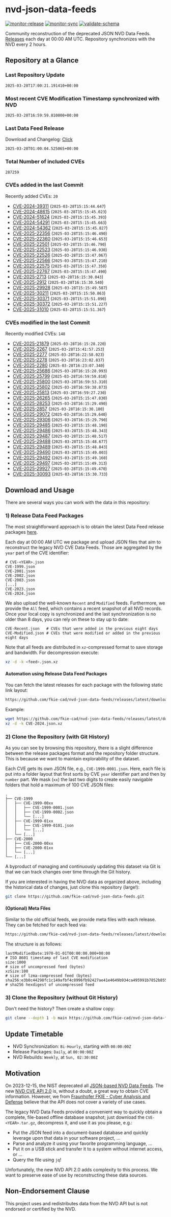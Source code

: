 # nvd-json-data-feeds

[![monitor-release](https://github.com/fkie-cad/nvd-json-data-feeds/actions/workflows/monitor_release.yml/badge.svg)](https://github.com/fkie-cad/nvd-json-data-feeds/actions/workflows/monitor_release.yml)
[![monitor-sync](https://github.com/fkie-cad/nvd-json-data-feeds/actions/workflows/monitor_sync.yml/badge.svg)](https://github.com/fkie-cad/nvd-json-data-feeds/actions/workflows/monitor_sync.yml)
[![validate-schema](https://github.com/fkie-cad/nvd-json-data-feeds/actions/workflows/validate_schema.yml/badge.svg)](https://github.com/fkie-cad/nvd-json-data-feeds/actions/workflows/validate_schema.yml)

Community reconstruction of the deprecated JSON NVD Data Feeds.
[Releases](https://github.com/fkie-cad/nvd-json-data-feeds/releases/latest) each day at 00:00 AM UTC.
Repository synchronizes with the NVD every 2 hours.

## Repository at a Glance

### Last Repository Update

```plain
2025-03-28T17:00:21.191410+00:00
```

### Most recent CVE Modification Timestamp synchronized with NVD

```plain
2025-03-28T16:59:59.810000+00:00
```

### Last Data Feed Release

Download and Changelog: [Click](https://github.com/fkie-cad/nvd-json-data-feeds/releases/latest)

```plain
2025-03-28T01:00:04.525065+00:00
```

### Total Number of included CVEs

```plain
287259
```

### CVEs added in the last Commit

Recently added CVEs: `20`

- [CVE-2024-39311](CVE-2024/CVE-2024-393xx/CVE-2024-39311.json) (`2025-03-28T15:15:44.647`)
- [CVE-2024-48615](CVE-2024/CVE-2024-486xx/CVE-2024-48615.json) (`2025-03-28T15:15:45.023`)
- [CVE-2024-51624](CVE-2024/CVE-2024-516xx/CVE-2024-51624.json) (`2025-03-28T15:15:45.393`)
- [CVE-2024-54291](CVE-2024/CVE-2024-542xx/CVE-2024-54291.json) (`2025-03-28T15:15:45.663`)
- [CVE-2024-54362](CVE-2024/CVE-2024-543xx/CVE-2024-54362.json) (`2025-03-28T15:15:45.827`)
- [CVE-2025-22356](CVE-2025/CVE-2025-223xx/CVE-2025-22356.json) (`2025-03-28T15:15:46.490`)
- [CVE-2025-22360](CVE-2025/CVE-2025-223xx/CVE-2025-22360.json) (`2025-03-28T15:15:46.653`)
- [CVE-2025-22501](CVE-2025/CVE-2025-225xx/CVE-2025-22501.json) (`2025-03-28T15:15:46.790`)
- [CVE-2025-22523](CVE-2025/CVE-2025-225xx/CVE-2025-22523.json) (`2025-03-28T15:15:46.930`)
- [CVE-2025-22526](CVE-2025/CVE-2025-225xx/CVE-2025-22526.json) (`2025-03-28T15:15:47.067`)
- [CVE-2025-22566](CVE-2025/CVE-2025-225xx/CVE-2025-22566.json) (`2025-03-28T15:15:47.210`)
- [CVE-2025-22575](CVE-2025/CVE-2025-225xx/CVE-2025-22575.json) (`2025-03-28T15:15:47.350`)
- [CVE-2025-22767](CVE-2025/CVE-2025-227xx/CVE-2025-22767.json) (`2025-03-28T15:15:47.490`)
- [CVE-2025-2713](CVE-2025/CVE-2025-27xx/CVE-2025-2713.json) (`2025-03-28T16:15:30.043`)
- [CVE-2025-2912](CVE-2025/CVE-2025-29xx/CVE-2025-2912.json) (`2025-03-28T16:15:30.540`)
- [CVE-2025-29928](CVE-2025/CVE-2025-299xx/CVE-2025-29928.json) (`2025-03-28T15:15:49.587`)
- [CVE-2025-30211](CVE-2025/CVE-2025-302xx/CVE-2025-30211.json) (`2025-03-28T15:15:50.863`)
- [CVE-2025-30371](CVE-2025/CVE-2025-303xx/CVE-2025-30371.json) (`2025-03-28T15:15:51.090`)
- [CVE-2025-30372](CVE-2025/CVE-2025-303xx/CVE-2025-30372.json) (`2025-03-28T15:15:51.227`)
- [CVE-2025-31010](CVE-2025/CVE-2025-310xx/CVE-2025-31010.json) (`2025-03-28T15:15:51.367`)


### CVEs modified in the last Commit

Recently modified CVEs: `148`

- [CVE-2025-21879](CVE-2025/CVE-2025-218xx/CVE-2025-21879.json) (`2025-03-28T16:15:28.220`)
- [CVE-2025-2267](CVE-2025/CVE-2025-22xx/CVE-2025-2267.json) (`2025-03-28T15:41:57.253`)
- [CVE-2025-2277](CVE-2025/CVE-2025-22xx/CVE-2025-2277.json) (`2025-03-28T16:22:58.023`)
- [CVE-2025-2278](CVE-2025/CVE-2025-22xx/CVE-2025-2278.json) (`2025-03-28T16:23:02.837`)
- [CVE-2025-2280](CVE-2025/CVE-2025-22xx/CVE-2025-2280.json) (`2025-03-28T16:23:07.340`)
- [CVE-2025-25686](CVE-2025/CVE-2025-256xx/CVE-2025-25686.json) (`2025-03-28T16:15:28.993`)
- [CVE-2025-25799](CVE-2025/CVE-2025-257xx/CVE-2025-25799.json) (`2025-03-28T16:59:59.810`)
- [CVE-2025-25800](CVE-2025/CVE-2025-258xx/CVE-2025-25800.json) (`2025-03-28T16:59:53.310`)
- [CVE-2025-25802](CVE-2025/CVE-2025-258xx/CVE-2025-25802.json) (`2025-03-28T16:59:38.873`)
- [CVE-2025-25813](CVE-2025/CVE-2025-258xx/CVE-2025-25813.json) (`2025-03-28T16:59:27.230`)
- [CVE-2025-26265](CVE-2025/CVE-2025-262xx/CVE-2025-26265.json) (`2025-03-28T15:15:47.830`)
- [CVE-2025-28253](CVE-2025/CVE-2025-282xx/CVE-2025-28253.json) (`2025-03-28T16:15:29.490`)
- [CVE-2025-2857](CVE-2025/CVE-2025-28xx/CVE-2025-2857.json) (`2025-03-28T16:15:30.180`)
- [CVE-2025-29072](CVE-2025/CVE-2025-290xx/CVE-2025-29072.json) (`2025-03-28T16:15:29.640`)
- [CVE-2025-29306](CVE-2025/CVE-2025-293xx/CVE-2025-29306.json) (`2025-03-28T16:15:29.790`)
- [CVE-2025-29485](CVE-2025/CVE-2025-294xx/CVE-2025-29485.json) (`2025-03-28T15:15:48.190`)
- [CVE-2025-29486](CVE-2025/CVE-2025-294xx/CVE-2025-29486.json) (`2025-03-28T15:15:48.343`)
- [CVE-2025-29487](CVE-2025/CVE-2025-294xx/CVE-2025-29487.json) (`2025-03-28T15:15:48.517`)
- [CVE-2025-29488](CVE-2025/CVE-2025-294xx/CVE-2025-29488.json) (`2025-03-28T15:15:48.677`)
- [CVE-2025-29489](CVE-2025/CVE-2025-294xx/CVE-2025-29489.json) (`2025-03-28T15:15:48.843`)
- [CVE-2025-29490](CVE-2025/CVE-2025-294xx/CVE-2025-29490.json) (`2025-03-28T15:15:49.003`)
- [CVE-2025-29492](CVE-2025/CVE-2025-294xx/CVE-2025-29492.json) (`2025-03-28T15:15:49.160`)
- [CVE-2025-29497](CVE-2025/CVE-2025-294xx/CVE-2025-29497.json) (`2025-03-28T15:15:49.313`)
- [CVE-2025-29927](CVE-2025/CVE-2025-299xx/CVE-2025-29927.json) (`2025-03-28T15:15:49.470`)
- [CVE-2025-30093](CVE-2025/CVE-2025-300xx/CVE-2025-30093.json) (`2025-03-28T16:15:30.733`)


## Download and Usage

There are several ways you can work with the data in this repository:

### 1) Release Data Feed Packages

The most straightforward approach is to obtain the latest Data Feed release packages [here](https://github.com/fkie-cad/nvd-json-data-feeds/releases/latest).

Each day at 00:00 AM UTC we package and upload JSON files that aim to reconstruct the legacy NVD CVE Data Feeds.
Those are aggregated by the `year` part of the CVE identifier:

```
# CVE-<YEAR>.json
CVE-1999.json
CVE-2001.json
CVE-2002.json
CVE-2003.json
[...]
CVE-2023.json
CVE-2024.json
```

We also upload the well-known `Recent` and `Modified` feeds.
Furthermore, we provide the `All` feed, which contains a recent snapshot of all NVD records.
Once your local copy is synchronized and the last synchronization is no older than 8 days, you can rely on these to stay up to date:

```plain
CVE-Recent.json   # CVEs that were added in the previous eight days
CVE-Modified.json # CVEs that were modified or added in the previous eight days
```

Note that all feeds are distributed in `xz`-compressed format to save storage and bandwidth.
For decompression execute:

```sh
xz -d -k <feed>.json.xz
```

#### Automation using Release Data Feed Packages

You can fetch the latest releases for each package with the following static link layout:

```sh
https://github.com/fkie-cad/nvd-json-data-feeds/releases/latest/download/CVE-<YEAR>.json.xz
```

Example:

```sh
wget https://github.com/fkie-cad/nvd-json-data-feeds/releases/latest/download/CVE-2024.json.xz
xz -d -k CVE-2024.json.xz
```

### 2) Clone the Repository (with Git History)

As you can see by browsing this repository, there is a slight difference between the release packages format and the repository folder structure.
This is because we want to maintain explorability of the dataset.

Each CVE gets its own JSON file, e.g., `CVE-1999-0001.json`.
Here, each file is put into a folder layout that first sorts by CVE `year` identifier part and then by `number` part.
We mask (`xx`) the last two digits to create easily navigable folders that hold a maximum of 100 CVE JSON files:

```plain
.
├── CVE-1999
│   ├── CVE-1999-00xx
│   │   ├── CVE-1999-0001.json
│   │   ├── CVE-1999-0002.json
│   │   └── [...]
│   ├── CVE-1999-01xx
│   │   ├── CVE-1999-0101.json
│   │   └── [...]
│   └── [...]
├── CVE-2000
│   ├── CVE-2000-00xx
│   ├── CVE-2000-01xx
│   └── [...]
└── [...]
```

A byproduct of managing and continuously updating this dataset via Git is that we can track changes over time through the Git history.

If you are interested in having the NVD data as organized above, including the historical data of changes, just clone this repository (large!):

```sh
git clone https://github.com/fkie-cad/nvd-json-data-feeds.git
```

#### (Optional) Meta Files

Similar to the old official feeds, we provide meta files with each release. They can be fetched for each feed via:

```sh
https://github.com/fkie-cad/nvd-json-data-feeds/releases/latest/download/CVE-<YEAR>.meta
```

The structure is as follows:

```plain
lastModifiedDate:1970-01-01T00:00:00.000+00:00                          # ISO 8601 timestamp of last CVE modification
size:1000                                                               # size of uncompressed feed (bytes)
xzSize:100                                                              # size of lzma-compressed feed (bytes)
sha256:e3b0c44298fc1c149afbf4c8996fb92427ae41e4649b934ca495991b7852b855 # sha256 hexdigest of uncompressed feed
```

### 3) Clone the Repository (without Git History)

Don't need the history? Then create a shallow copy:

```sh
git clone --depth 1 -b main https://github.com/fkie-cad/nvd-json-data-feeds.git
```


## Update Timetable

* NVD Synchronization: `Bi-Hourly`, starting with `00:00:00Z`
* Release Packages: `Daily`, at `00:00:00Z`
* NVD Rebuilds: `Weekly`, at `Sun, 02:30:00Z`


## Motivation

On 2023-12-15, the NIST deprecated all [JSON-based NVD Data Feeds](https://nvd.nist.gov/vuln/data-feeds#divRetirementBanner-1).
The new [NVD CVE API 2.0](https://nvd.nist.gov/developers/vulnerabilities) is, without a doubt, a great way to obtain CVE information.
However, we from [Fraunhofer FKIE - Cyber Analysis and Defense](https://www.fkie.fraunhofer.de/en/departments/cad.html) believe that the API does not cover a variety of use cases.

The legacy NVD Data Feeds provided a convenient way to quickly obtain a complete, file-based offline database snapshot; just download the `CVE-<YEAR>.tar.gz`, decompress it, and use it as you please, e.g.:

- Put the JSON feed into a document-based database and quickly leverage upon that data in your software project, ...
- Parse and analyze it using your favorite programming language, ...
- Put it on a USB stick and transfer it to a system without internet access, or ...
- Query the file using `jq`!

Unfortunately, the new NVD API 2.0 adds complexity to this process.
We want to preserve ease of use by reconstructing these data sources.

## Non-Endorsement Clause

This project uses and redistributes data from the NVD API but is not endorsed or certified by the NVD.